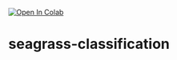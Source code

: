[![Open In Colab](https://colab.research.google.com/assets/colab-badge.svg)](https://colab.research.google.com/github/luislizcano/seagrass_classification_personal/blob/main/jupyter-notebooks/seagrass_classification_collections_colab.ipynb)

# seagrass-classification
